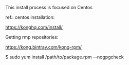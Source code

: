 This install process is focused on Centos

ref.: centos installation:

https://konghq.com/install/

Getting  rmp repositories:

https://kong.bintray.com/kong-rpm/

$ sudo yum install /path/to/package.rpm --nogpgcheck


